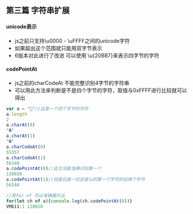 ## 第三篇  字符串扩展
#### unicode表示
- js之前只支持\u0000 - \uFFFF之间的unicode字符
- 如果超出这个范围就只能用双字节表示
- 6版本对此进行了改进 可以使用 \u{20BB7}来表示四字节的字符

#### codePointAt
- js之前的charCodeAt 不能完整识别4字节的字符串
- 可以用此方法来判断是不是四个字节的字符，取值与0xFFFF进行比较就可以得出

``` javascript
var a = "🐔"//这是一个四个字节的字符
a.length
2
a.charAt(0)
"�"
a.charAt(1)
"�"
a.charCodeAt(0)
55357
a.charCodeAt(1)
56340
a.codePointAt(0)//此方法能准确识别第一个
128020
a.codePointAt(1)//但是后面一位还是认的第一个字符的后两个字节
56340

//用for of 可以准确循环出
for(let ch of a){console.log(ch.codePointAt(0))}
VM611:1 128020


```
